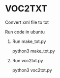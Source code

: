 # VOC2TXT

Convert xml file to txt

Run code in ubuntu

1. Run make_txt.py
  
      python3 make_txt.py
  
2. Run voc2txt.py

      python3 voc2txt.py

